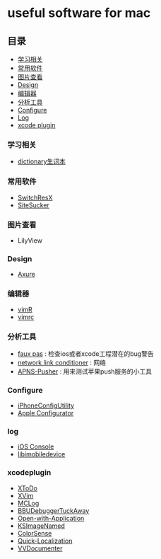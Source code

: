 useful software for mac
===================
 
## 目录
 
* [学习相关](#学习相关)
* [常用软件](#常用软件)
* [图片查看](#图片查看)
* [Design](#design)
* [编辑器](#编辑器)
* [分析工具](#分析工具)
* [Configure](#configure)
* [Log](#log)
* [xcode plugin](#xcodeplugin)
 
 
### 学习相关
 
* [dictionary生词本](https://github.com/pooriaazimi/BetterDictionary)
 
### 常用软件
 
* [SwitchResX](http://www.madrau.com/)
* [SiteSucker](http://www.sitesucker.us/ios/ios.html)
 
### 图片查看 
 
* LilyView
 
### Design
* [Axure](http://www.axure.com/)

### 编辑器
 
* [vimR](https://github.com/qvacua/vimr)
* [vimrc](https://github.com/amix/vimrc)
 
 
### 分析工具
 
* [faux pas](http://fauxpasapp.com/) : 检查ios或者xcode工程潜在的bug警告
* [network link conditioner](http://nshipster.com/network-link-conditioner/) : 网络
* [APNS-Pusher](https://github.com/blommegard/APNS-Pusher) : 用来测试苹果push服务的小工具

### Configure

* [iPhoneConfigUtility](http://support.apple.com/kb/DL1465)
* [Apple Configurator](https://itunes.apple.com/us/app/apple-configurator/id434433123?mt=12)

### log

* [iOS Console](http://support.omnigroup.com/ios-console-log) 
* [libimobiledevice](https://github.com/benvium/libimobiledevice-macosx)
 
### xcodeplugin
 
* [XToDo](https://github.com/trawor/XToDo)
* [XVim](https://github.com/JugglerShu/XVim)
* [MCLog](https://github.com/yuhua-chen/MCLog)
* [BBUDebuggerTuckAway](https://github.com/neonichu/BBUDebuggerTuckAway)
* [Open-with-Application](https://github.com/inquisitiveSoft/Open-with-Application)
* [KSImageNamed](https://github.com/ksuther/KSImageNamed-Xcode)
* [ColorSense](https://github.com/omz/ColorSense-for-Xcode)
* [Quick-Localization](https://github.com/nanaimostudio/Xcode-Quick-Localization)
* [VVDocumenter](https://github.com/onevcat/VVDocumenter-Xcode)
